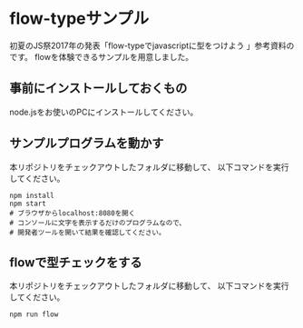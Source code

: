 # flow-typeサンプル

初夏のJS祭2017年の発表「flow-typeでjavascriptに型をつけよう
」参考資料のです。
flowを体験できるサンプルを用意しました。

## 事前にインストールしておくもの
node.jsをお使いのPCにインストールしてください。


## サンプルプログラムを動かす
本リポジトリをチェックアウトしたフォルダに移動して、
以下コマンドを実行してください。

```
npm install
npm start
# ブラウザからlocalhost:8080を開く
# コンソールに文字を表示するだけのプログラムなので、
# 開発者ツールを開いて結果を確認してください。
```

## flowで型チェックをする
本リポジトリをチェックアウトしたフォルダに移動して、
以下コマンドを実行してください。

```
npm run flow
```